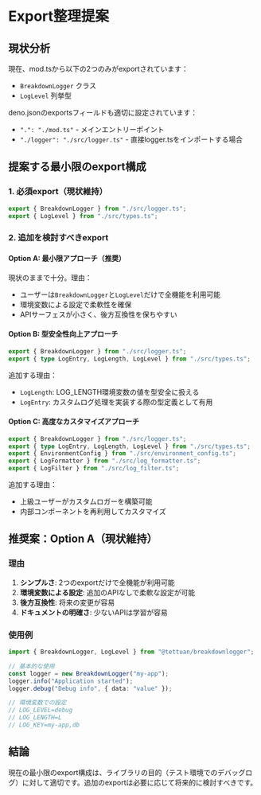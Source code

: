 # Export整理提案

## 現状分析

現在、mod.tsから以下の2つのみがexportされています：

- `BreakdownLogger` クラス
- `LogLevel` 列挙型

deno.jsonのexportsフィールドも適切に設定されています：

- `".": "./mod.ts"` - メインエントリーポイント
- `"./logger": "./src/logger.ts"` - 直接logger.tsをインポートする場合

## 提案する最小限のexport構成

### 1. 必須export（現状維持）

```typescript
export { BreakdownLogger } from "./src/logger.ts";
export { LogLevel } from "./src/types.ts";
```

### 2. 追加を検討すべきexport

#### Option A: 最小限アプローチ（推奨）

現状のままで十分。理由：

- ユーザーは`BreakdownLogger`と`LogLevel`だけで全機能を利用可能
- 環境変数による設定で柔軟性を確保
- APIサーフェスが小さく、後方互換性を保ちやすい

#### Option B: 型安全性向上アプローチ

```typescript
export { BreakdownLogger } from "./src/logger.ts";
export { type LogEntry, LogLength, LogLevel } from "./src/types.ts";
```

追加する理由：

- `LogLength`: LOG_LENGTH環境変数の値を型安全に扱える
- `LogEntry`: カスタムログ処理を実装する際の型定義として有用

#### Option C: 高度なカスタマイズアプローチ

```typescript
export { BreakdownLogger } from "./src/logger.ts";
export { type LogEntry, LogLength, LogLevel } from "./src/types.ts";
export { EnvironmentConfig } from "./src/environment_config.ts";
export { LogFormatter } from "./src/log_formatter.ts";
export { LogFilter } from "./src/log_filter.ts";
```

追加する理由：

- 上級ユーザーがカスタムロガーを構築可能
- 内部コンポーネントを再利用してカスタマイズ

## 推奨案：Option A（現状維持）

### 理由

1. **シンプルさ**: 2つのexportだけで全機能が利用可能
2. **環境変数による設定**: 追加のAPIなしで柔軟な設定が可能
3. **後方互換性**: 将来の変更が容易
4. **ドキュメントの明確さ**: 少ないAPIは学習が容易

### 使用例

```typescript
import { BreakdownLogger, LogLevel } from "@tettuan/breakdownlogger";

// 基本的な使用
const logger = new BreakdownLogger("my-app");
logger.info("Application started");
logger.debug("Debug info", { data: "value" });

// 環境変数での設定
// LOG_LEVEL=debug
// LOG_LENGTH=L
// LOG_KEY=my-app,db
```

## 結論

現在の最小限のexport構成は、ライブラリの目的（テスト環境でのデバッグログ）に対して適切です。追加のexportは必要に応じて将来的に検討すべきです。
